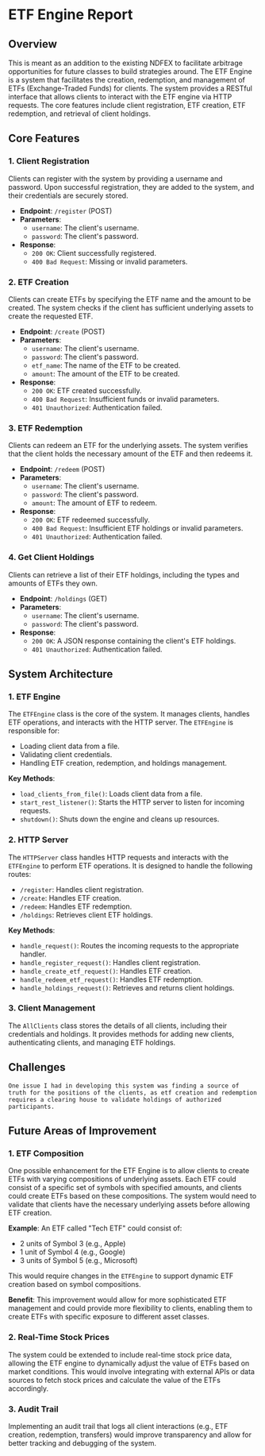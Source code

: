# ETF Engine Report

## Overview
This is meant as an addition to the existing NDFEX to facilitate arbitrage opportunities for future classes to build strategies around. The ETF Engine is a system that facilitates the creation, redemption, and management of ETFs (Exchange-Traded Funds) for clients. The system provides a RESTful interface that allows clients to interact with the ETF engine via HTTP requests. The core features include client registration, ETF creation, ETF redemption, and retrieval of client holdings.

## Core Features

### 1. **Client Registration**
   Clients can register with the system by providing a username and password. Upon successful registration, they are added to the system, and their credentials are securely stored.

   - **Endpoint**: `/register` (POST)
   - **Parameters**:
     - `username`: The client's username.
     - `password`: The client's password.
   - **Response**:
     - `200 OK`: Client successfully registered.
     - `400 Bad Request`: Missing or invalid parameters.

### 2. **ETF Creation**
   Clients can create ETFs by specifying the ETF name and the amount to be created. The system checks if the client has sufficient underlying assets to create the requested ETF.

   - **Endpoint**: `/create` (POST)
   - **Parameters**:
     - `username`: The client's username.
     - `password`: The client's password.
     - `etf_name`: The name of the ETF to be created.
     - `amount`: The amount of the ETF to be created.
   - **Response**:
     - `200 OK`: ETF created successfully.
     - `400 Bad Request`: Insufficient funds or invalid parameters.
     - `401 Unauthorized`: Authentication failed.

### 3. **ETF Redemption**
   Clients can redeem an ETF for the underlying assets. The system verifies that the client holds the necessary amount of the ETF and then redeems it.

   - **Endpoint**: `/redeem` (POST)
   - **Parameters**:
     - `username`: The client's username.
     - `password`: The client's password.
     - `amount`: The amount of ETF to redeem.
   - **Response**:
     - `200 OK`: ETF redeemed successfully.
     - `400 Bad Request`: Insufficient ETF holdings or invalid parameters.
     - `401 Unauthorized`: Authentication failed.

### 4. **Get Client Holdings**
   Clients can retrieve a list of their ETF holdings, including the types and amounts of ETFs they own.

   - **Endpoint**: `/holdings` (GET)
   - **Parameters**:
     - `username`: The client's username.
     - `password`: The client's password.
   - **Response**:
     - `200 OK`: A JSON response containing the client's ETF holdings.
     - `401 Unauthorized`: Authentication failed.

## System Architecture

### 1. **ETF Engine**
   The `ETFEngine` class is the core of the system. It manages clients, handles ETF operations, and interacts with the HTTP server. The `ETFEngine` is responsible for:

   - Loading client data from a file.
   - Validating client credentials.
   - Handling ETF creation, redemption, and holdings management.

   **Key Methods**:
   - `load_clients_from_file()`: Loads client data from a file.
   - `start_rest_listener()`: Starts the HTTP server to listen for incoming requests.
   - `shutdown()`: Shuts down the engine and cleans up resources.

### 2. **HTTP Server**
   The `HTTPServer` class handles HTTP requests and interacts with the `ETFEngine` to perform ETF operations. It is designed to handle the following routes:

   - `/register`: Handles client registration.
   - `/create`: Handles ETF creation.
   - `/redeem`: Handles ETF redemption.
   - `/holdings`: Retrieves client ETF holdings.

   **Key Methods**:
   - `handle_request()`: Routes the incoming requests to the appropriate handler.
   - `handle_register_request()`: Handles client registration.
   - `handle_create_etf_request()`: Handles ETF creation.
   - `handle_redeem_etf_request()`: Handles ETF redemption.
   - `handle_holdings_request()`: Retrieves and returns client holdings.

### 3. **Client Management**
   The `AllClients` class stores the details of all clients, including their credentials and holdings. It provides methods for adding new clients, authenticating clients, and managing ETF holdings.


## Challenges
    One issue I had in developing this system was finding a source of truth for the positions of the clients, as etf creation and redemption requires a clearing house to validate holdings of authorized participants.


## Future Areas of Improvement

### 1. **ETF Composition**
   One possible enhancement for the ETF Engine is to allow clients to create ETFs with varying compositions of underlying assets. Each ETF could consist of a specific set of symbols with specified amounts, and clients could create ETFs based on these compositions. The system would need to validate that clients have the necessary underlying assets before allowing ETF creation. 

   **Example**: An ETF called "Tech ETF" could consist of:
   - 2 units of Symbol 3 (e.g., Apple)
   - 1 unit of Symbol 4 (e.g., Google)
   - 3 units of Symbol 5 (e.g., Microsoft)

   This would require changes in the `ETFEngine` to support dynamic ETF creation based on symbol compositions.

   **Benefit**: This improvement would allow for more sophisticated ETF management and could provide more flexibility to clients, enabling them to create ETFs with specific exposure to different asset classes.

### 2. **Real-Time Stock Prices**
   The system could be extended to include real-time stock price data, allowing the ETF engine to dynamically adjust the value of ETFs based on market conditions. This would involve integrating with external APIs or data sources to fetch stock prices and calculate the value of the ETFs accordingly.

### 3. **Audit Trail**
   Implementing an audit trail that logs all client interactions (e.g., ETF creation, redemption, transfers) would improve transparency and allow for better tracking and debugging of the system.
